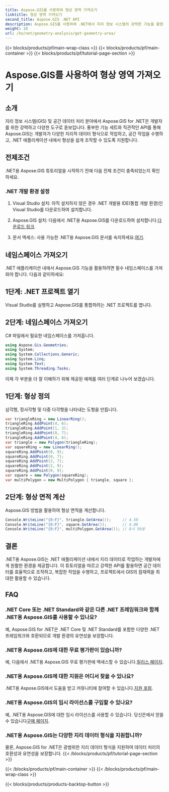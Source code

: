 ```yaml
---
title: Aspose.GIS를 사용하여 형상 영역 가져오기
linktitle: 형상 영역 가져오기
second_title: Aspose.GIS .NET API
description: Aspose.GIS를 사용하여 .NET에서 지리 정보 시스템의 강력한 기능을 활용하세요. 손쉽게 공간 작업을 수행하세요.
weight: 18
url: /ko/net/geometry-analysis/get-geometry-area/
---
```


{{< blocks/products/pf/main-wrap-class >}}
{{< blocks/products/pf/main-container >}}
{{< blocks/products/pf/tutorial-page-section >}}

# Aspose.GIS를 사용하여 형상 영역 가져오기

## 소개
지리 정보 시스템(GIS) 및 공간 데이터 처리 분야에서 Aspose.GIS for .NET은 개발자를 위한 강력하고 다양한 도구로 돋보입니다. 풍부한 기능 세트와 직관적인 API를 통해 Aspose.GIS는 개발자가 다양한 지리적 데이터 형식으로 작업하고, 공간 작업을 수행하고, .NET 애플리케이션 내에서 형상을 쉽게 조작할 수 있도록 지원합니다.
## 전제조건
.NET용 Aspose.GIS 튜토리얼을 시작하기 전에 다음 전제 조건이 충족되었는지 확인하세요.
### .NET 개발 환경 설정
1. Visual Studio 설치: 아직 설치하지 않은 경우 .NET 개발용 IDE(통합 개발 환경)인 Visual Studio를 다운로드하여 설치합니다.
   
2.  Aspose.GIS 설치: 다음에서 .NET용 Aspose.GIS를 다운로드하여 설치합니다.[다운로드 링크](https://releases.aspose.com/gis/net/).
3. 문서 액세스: 사용 가능한 .NET용 Aspose.GIS 문서를 숙지하세요.[여기](https://reference.aspose.com/gis/net/).

## 네임스페이스 가져오기
.NET 애플리케이션 내에서 Aspose.GIS 기능을 활용하려면 필수 네임스페이스를 가져와야 합니다. 다음과 같이하세요:
## 1단계: .NET 프로젝트 열기
Visual Studio를 실행하고 Aspose.GIS를 통합하려는 .NET 프로젝트를 엽니다.
## 2단계: 네임스페이스 가져오기
C# 파일에서 필요한 네임스페이스를 가져옵니다.
```csharp
using Aspose.Gis.Geometries;
using System;
using System.Collections.Generic;
using System.Linq;
using System.Text;
using System.Threading.Tasks;
```

이제 각 부분을 더 잘 이해하기 위해 제공된 예제를 여러 단계로 나누어 보겠습니다.
## 1단계: 형상 정의
삼각형, 정사각형 및 다중 다각형을 나타내는 도형을 만듭니다.
```csharp
var triangleRing = new LinearRing();
triangleRing.AddPoint(4, 6);
triangleRing.AddPoint(1, 3);
triangleRing.AddPoint(8, 7);
triangleRing.AddPoint(4, 6);
var triangle = new Polygon(triangleRing);
var squareRing = new LinearRing();
squareRing.AddPoint(0, 9);
squareRing.AddPoint(0, 7);
squareRing.AddPoint(2, 7);
squareRing.AddPoint(2, 9);
squareRing.AddPoint(0, 9);
var square = new Polygon(squareRing);
var multiPolygon = new MultiPolygon { triangle, square };
```
## 2단계: 형상 면적 계산
Aspose.GIS 방법을 활용하여 형상 면적을 계산합니다.
```csharp
Console.WriteLine("{0:F}", triangle.GetArea());     // 4.50
Console.WriteLine("{0:F}", square.GetArea());       // 4.00
Console.WriteLine("{0:F}", multiPolygon.GetArea()); // 8시 50분
```

## 결론
.NET용 Aspose.GIS는 .NET 애플리케이션 내에서 지리 데이터로 작업하는 개발자에게 원활한 환경을 제공합니다. 이 튜토리얼을 따르고 강력한 API를 활용하면 공간 데이터를 효율적으로 조작하고, 복잡한 작업을 수행하고, 프로젝트에서 GIS의 잠재력을 최대한 활용할 수 있습니다.
## FAQ
### .NET Core 또는 .NET Standard와 같은 다른 .NET 프레임워크와 함께 .NET용 Aspose.GIS를 사용할 수 있나요?
예, Aspose.GIS for .NET은 .NET Core 및 .NET Standard를 포함한 다양한 .NET 프레임워크와 호환되므로 개발 환경의 유연성을 보장합니다.
### .NET용 Aspose.GIS에 대한 무료 평가판이 있습니까?
 예, 다음에서 .NET용 Aspose.GIS 무료 평가판에 액세스할 수 있습니다.[릴리스 페이지](https://releases.aspose.com/).
### .NET용 Aspose.GIS에 대한 지원은 어디서 찾을 수 있나요?
 .NET용 Aspose.GIS에서 도움을 받고 커뮤니티에 참여할 수 있습니다.[지원 포럼](https://forum.aspose.com/c/gis/33).
### .NET용 Aspose.GIS의 임시 라이선스를 구입할 수 있나요?
 예, .NET용 Aspose.GIS에 대한 임시 라이선스를 사용할 수 있습니다. 당신은에서 얻을 수 있습니다[구매 페이지](https://purchase.aspose.com/temporary-license/).
### .NET용 Aspose.GIS는 다양한 지리 데이터 형식을 지원합니까?
물론, Aspose.GIS for .NET은 광범위한 지리 데이터 형식을 지원하여 데이터 처리의 호환성과 유연성을 보장합니다.
{{< /blocks/products/pf/tutorial-page-section >}}

{{< /blocks/products/pf/main-container >}}
{{< /blocks/products/pf/main-wrap-class >}}

{{< blocks/products/products-backtop-button >}}
